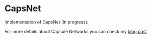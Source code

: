 # CapsNet

Implementation of CapsNet (in progress).

For more details about Capsule Networks you can check my [blog post](https://mmz33.github.io/Capsule-Networks/)
